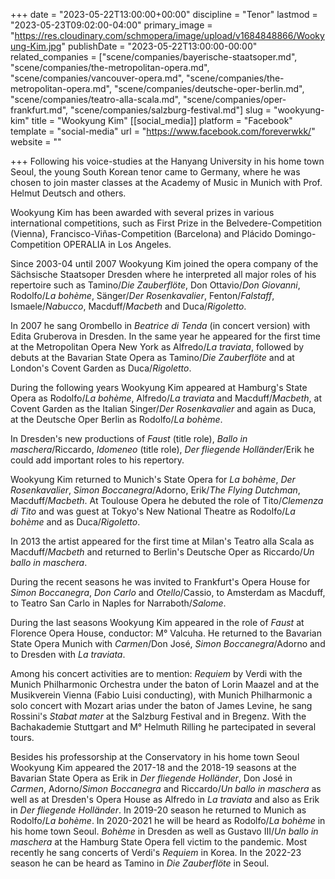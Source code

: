 +++
date = "2023-05-22T13:00:00+00:00"
discipline = "Tenor"
lastmod = "2023-05-23T09:02:00-04:00"
primary_image = "https://res.cloudinary.com/schmopera/image/upload/v1684848866/Wookyung-Kim.jpg"
publishDate = "2023-05-22T13:00:00-00:00"
related_companies = ["scene/companies/bayerische-staatsoper.md", "scene/companies/the-metropolitan-opera.md", "scene/companies/vancouver-opera.md", "scene/companies/the-metropolitan-opera.md", "scene/companies/deutsche-oper-berlin.md", "scene/companies/teatro-alla-scala.md", "scene/companies/oper-frankfurt.md", "scene/companies/salzburg-festival.md"]
slug = "wookyung-kim"
title = "Wookyung Kim"
[[social_media]]
platform = "Facebook"
template = "social-media"
url = "https://www.facebook.com/foreverwkk/"
website = ""

+++
Following his voice-studies at the Hanyang University in his home town Seoul, the young South Korean tenor came to Germany, where he was chosen to join master classes at the Academy of Music in Munich with Prof. Helmut Deutsch and others.

Wookyung Kim has been awarded with several  prizes in various international competitions, such as First Prize in the Belvedere-Competition (Vienna), Francisco-Viñas-Competition (Barcelona) and Plácido Domingo-Competition OPERALIA in Los Angeles.

Since 2003-04 until 2007  Wookyung Kim joined the opera company of the Sächsische Staatsoper Dresden where he interpreted all major roles of his repertoire such as Tamino/_Die Zauberflöte_, Don Ottavio/_Don Giovanni_, Rodolfo/_La bohème_, Sänger/_Der Rosenkavalier_, Fenton/_Falstaff_, Ismaele/_Nabucco_, Macduff/_Macbeth_ and Duca/_Rigoletto_.

In 2007 he sang Orombello in _Beatrice di Tenda_ (in concert version) with Edita Gruberova in Dresden. In the same year he appeared for the first time at the Metropolitan Opera New York as Alfredo/_La traviata_, followed by debuts at the Bavarian State Opera as Tamino/_Die Zauberflöte_ and at London's Covent Garden as Duca/_Rigoletto_.

During the following years Wookyung Kim appeared at Hamburg's State Opera as Rodolfo/_La bohème_, Alfredo/_La traviata_ and Macduff/_Macbeth_, at Covent Garden as the Italian Singer/_Der Rosenkavalier_ and again as Duca, at the Deutsche Oper Berlin as Rodolfo/_La bohème_.

In Dresden's new productions of _Faust_ (title role), _Ballo in maschera_/Riccardo, _Idomeneo_ (title role), _Der fliegende Holländer_/Erik he could add important roles to his repertory.

Wookyung Kim returned to Munich's State Opera for _La bohème_, _Der Rosenkavalier_, _Simon Boccanegra_/Adorno, Erik/_The Flying Dutchman_, Macduff/_Macbeth_. At Toulouse Opera he debuted the role of Tito/_Clemenza di Tito_ and was guest at Tokyo's New National Theatre as Rodolfo/_La bohème_ and as Duca/_Rigoletto_.

In 2013 the artist appeared for the first time at Milan's Teatro alla Scala as Macduff/_Macbeth_ and returned to Berlin's Deutsche Oper as Riccardo/_Un ballo in maschera_.

During the recent seasons he was invited to Frankfurt's Opera House for _Simon Boccanegra_, _Don Carlo_ and _Otello_/Cassio, to Amsterdam as Macduff, to Teatro San Carlo in Naples for Narraboth/_Salome_.

During the last seasons Wookyung Kim appeared in the role of _Faust_ at Florence Opera House, conductor: M° Valcuha. He returned to the Bavarian State Opera Munich with _Carmen_/Don José, _Simon Boccanegra_/Adorno and to Dresden with _La traviata_.

Among his concert activities are to mention: _Requiem_ by Verdi with the Munich Philharmonic Orchestra under the baton of Lorin Maazel and at the Musikverein Vienna (Fabio Luisi conducting),  with Munich Philharmonic a solo concert with Mozart arias under the baton of James Levine, he sang Rossini's _Stabat mater_ at the Salzburg Festival and in Bregenz. With the Bachakademie Stuttgart and M° Helmuth Rilling he partecipated in several tours.

Besides his professorship at the Conservatory in his home town Seoul Wookyung Kim appeared the 2017-18 and the 2018-19 seasons at the Bavarian State Opera as Erik in _Der fliegende Holländer_, Don José in _Carmen_, Adorno/_Simon Boccanegra_ and Riccardo/_Un ballo in maschera_ as well as at Dresden's Opera House as Alfredo in _La traviata_ and also as Erik in _Der fliegende Holländer_. In 2019-20 season he returned to Munich as Rodolfo/_La bohème_. In 2020-2021 he will be heard as Rodolfo/_La bohème_ in his home town Seoul. _Bohème_ in Dresden as well as Gustavo III/_Un ballo in maschera_ at the Hamburg State Opera fell victim to the pandemic. Most recently he sang concerts of Verdi's _Requiem_ in Korea. In the 2022-23 season he can be heard as Tamino in _Die Zauberflöte_ in Seoul.
